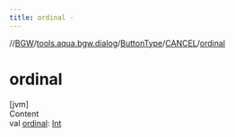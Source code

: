 ```yaml
---
title: ordinal -
---
```

//[BGW](../../../../index.md)/[tools.aqua.bgw.dialog](../../index.md)/[ButtonType](../index.md)/[CANCEL](index.md)/[ordinal](ordinal.md)



# ordinal  
[jvm]  
Content  
val [ordinal](ordinal.md): [Int](https://kotlinlang.org/api/latest/jvm/stdlib/kotlin/-int/index.html)  



